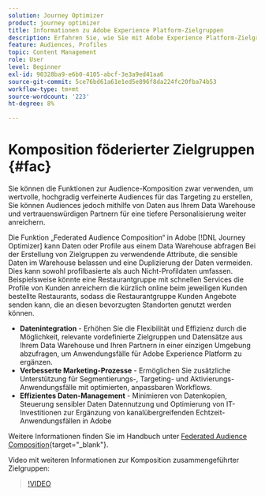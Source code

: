 ```yaml
---
solution: Journey Optimizer
product: journey optimizer
title: Informationen zu Adobe Experience Platform-Zielgruppen
description: Erfahren Sie, wie Sie mit Adobe Experience Platform-Zielgruppen arbeiten.
feature: Audiences, Profiles
topic: Content Management
role: User
level: Beginner
exl-id: 90328ba9-e6b0-4105-abcf-3e3a9ed41aa6
source-git-commit: 5ce76bd61a61e1ed5e896f8da224fc20fba74b53
workflow-type: tm+mt
source-wordcount: '223'
ht-degree: 8%

---
```


# Komposition föderierter Zielgruppen {#fac}

Sie können die Funktionen zur Audience-Komposition zwar verwenden, um wertvolle, hochgradig verfeinerte Audiences für das Targeting zu erstellen, Sie können Audiences jedoch mithilfe von Daten aus Ihrem Data Warehouse und vertrauenswürdigen Partnern für eine tiefere Personalisierung weiter anreichern.

Die Funktion „Federated Audience Composition“ in Adobe [!DNL Journey Optimizer] kann Daten oder Profile aus einem Data Warehouse abfragen
Bei der Erstellung von Zielgruppen zu verwendende Attribute, die sensible Daten im Warehouse belassen und eine Duplizierung der Daten vermeiden. Dies kann sowohl profilbasierte als auch Nicht-Profildaten umfassen. Beispielsweise könnte eine Restaurantgruppe mit schnellen Services die Profile von Kunden anreichern
die kürzlich online beim jeweiligen Kunden bestellte Restaurants, sodass die Restaurantgruppe Kunden Angebote senden kann, die an diesen bevorzugten Standorten genutzt werden können.

* **Datenintegration** - Erhöhen Sie die Flexibilität und Effizienz durch die Möglichkeit, relevante vordefinierte Zielgruppen und Datensätze aus Ihrem Data Warehouse und Ihren Partnern in einer einzigen Umgebung abzufragen, um Anwendungsfälle für Adobe Experience Platform zu ergänzen.
* **Verbesserte Marketing-Prozesse** - Ermöglichen Sie zusätzliche Unterstützung für Segmentierungs-, Targeting- und Aktivierungs-Anwendungsfälle mit optimierten, anpassbaren Workflows.
* **Effizientes Daten-Management** - Minimieren von Datenkopien, Steuerung sensibler Daten
Datennutzung und Optimierung von IT-Investitionen zur Ergänzung von kanalübergreifenden Echtzeit-Anwendungsfällen in Adobe

Weitere Informationen finden Sie im Handbuch unter [Federated Audience Composition](https://experienceleague.adobe.com/de/docs/federated-audience-composition/using/home){target="_blank"}.

Video mit weiteren Informationen zur Komposition zusammengeführter Zielgruppen:

>[!VIDEO](https://video.tv.adobe.com/v/3432261?quality=12)
